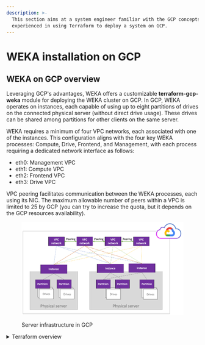 ```yaml
---
description: >-
  This section aims at a system engineer familiar with the GCP concepts and
  experienced in using Terraform to deploy a system on GCP.
---
```


# WEKA installation on GCP

## WEKA on GCP overview

Leveraging GCP's advantages, WEKA offers a customizable **terraform-gcp-weka** module for deploying the WEKA cluster on GCP. In GCP, WEKA operates on instances, each capable of using up to eight partitions of drives on the connected physical server (without direct drive usage). These drives can be shared among partitions for other clients on the same server.

WEKA requires a minimum of four VPC networks, each associated with one of the instances. This configuration aligns with the four key WEKA processes: Compute, Drive, Frontend, and Management, with each process requiring a dedicated network interface as follows:

* eth0: Management VPC
* eth1: Compute VPC
* eth2: Frontend VPC
* eth3: Drive VPC

VPC peering facilitates communication between the WEKA processes, each using its NIC. The maximum allowable number of peers within a VPC is limited to 25 by GCP (you can try to increase the quota, but it depends on the GCP resources availability).

<figure><img src="../../.gitbook/assets/GCP_overview.png" alt=""><figcaption><p>Server infrastructure in GCP</p></figcaption></figure>

<details>

<summary>Terraform overview</summary>

Terraform is an open-source project from Hashicorp. It creates and manages resources on cloud platforms and on-premises clouds. Unlike AWS CloudFormation, it works with many APIs from multiple platforms and services.

The GCP Console is already installed with Terraform by default. It is the primary tool for deploying WEKA on GCP. Terraform can be used outside of GCP or independent of GCP Console.

<img src="../../.gitbook/assets/Terraform_overview.png" alt="" data-size="original">

### How does Terraform work?

A deployment with Terraform involves three phases:

* **Write:** Define the infrastructure in configuration files and customize the project variables provided in the Terraform package.
* **Plan**: Review the changes Terraform will make to your infrastructure.
* **Apply:** Terraform provisions the infrastructure, including the VMs and instances, installs the WEKA software, and creates the cluster. Once completed, the WEKA cluster runs on GCP.

<img src="../../.gitbook/assets/Terraform_how.png" alt="Terraform phases" data-size="original">

**Related information**

[Terraform Tutorials](https://learn.hashicorp.com/terraform?track=gcp)

[Terraform Installation](https://learn.hashicorp.com/tutorials/terraform/install-cli)

</details>
